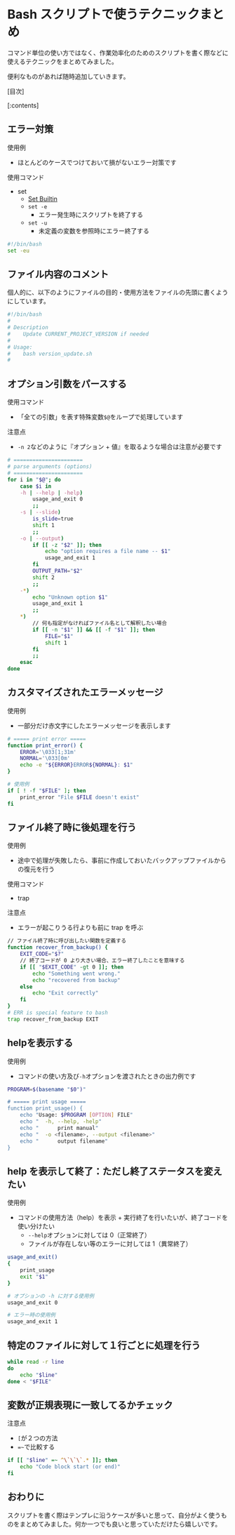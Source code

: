 # Bash スクリプトで使うテクニックまとめ
コマンド単位の使い方ではなく、作業効率化のためのスクリプトを書く際などに使えるテクニックをまとめてみました。

便利なものがあれば随時追加していきます。

[目次]

[:contents]

## エラー対策
使用例

- ほとんどのケースでつけておいて損がないエラー対策です

使用コマンド

- set
  - [Set Builtin](https://www.gnu.org/savannah-checkouts/gnu/bash/manual/bash.html#The-Set-Builtin)
  - `set -e`
    - エラー発生時にスクリプトを終了する
  - `set -u`
    -   未定義の変数を参照時にエラー終了する

``` sh
#!/bin/bash
set -eu
```

## ファイル内容のコメント
個人的に、以下のようにファイルの目的・使用方法をファイルの先頭に書くようにしています。

``` sh
#!/bin/bash
#
# Description
#    Update CURRENT_PROJECT_VERSION if needed
#
# Usage:
#    bash version_update.sh
#
```


## オプション引数をパースする
使用コマンド

- 「全ての引数」を表す特殊変数`$@`をループで処理しています

注意点

- `-n 2`などのように『オプション + 値』を取るような場合は注意が必要です

``` sh
# ======================
# parse arguments (options)
# ======================
for i in "$@"; do
    case $i in
    -h | --help | -help)
        usage_and_exit 0
        ;;
    -s | --slide)
        is_slide=true
        shift 1
        ;;
    -o | --output)
        if [[ -z "$2" ]]; then
            echo "option requires a file name -- $1"
            usage_and_exit 1
        fi
        OUTPUT_PATH="$2"
        shift 2
        ;;
    -*)
        echo "Unknown option $1"
        usage_and_exit 1
        ;;
    *)
        // 何も指定がなければファイル名として解釈したい場合
        if [[ -n "$1" ]] && [[ -f "$1" ]]; then
            FILE="$1"
            shift 1
        fi
        ;;
    esac
done
```

## カスタマイズされたエラーメッセージ
使用例

- 一部分だけ赤文字にしたエラーメッセージを表示します

``` sh
# ===== print error =====
function print_error() {
    ERROR='\033[1;31m'
    NORMAL='\033[0m'
    echo -e "${ERROR}ERROR${NORMAL}: $1"    
}

# 使用例
if [ ! -f "$FILE" ]; then
    print_error "File $FILE doesn't exist"
fi
```

## ファイル終了時に後処理を行う
使用例

- 途中で処理が失敗したら、事前に作成しておいたバックアップファイルからの復元を行う

使用コマンド

- trap

注意点

- エラーが起こりうる行よりも前に trap を呼ぶ

``` sh
// ファイル終了時に呼び出したい関数を定義する
function recover_from_backup() {
    EXIT_CODE="$?"
    // 終了コードが 0 より大きい場合、エラー終了したことを意味する
    if [[ "$EXIT_CODE" -gt 0 ]]; then
        echo "Something went wrong."
        echo "recovered from backup"
    else
        echo "Exit correctly"
    fi
}
# ERR is special feature to bash
trap recover_from_backup EXIT
```

## helpを表示する
使用例

- コマンドの使い方及び`-h`オプションを渡されたときの出力例です

``` sh
PROGRAM=$(basename "$0")"

# ===== print usage =====
function print_usage() {
    echo "Usage: $PROGRAM [OPTION] FILE"
    echo "  -h, --help, -help"
    echo "      print manual"
    echo "  -o <filename>, --output <filename>"
    echo "      output filename"
}
```

## help を表示して終了：ただし終了ステータスを変えたい
使用例

- コマンドの使用方法（help）を表示 + 実行終了を行いたいが、終了コードを使い分けたい
  - `--help`オプションに対しては 0（正常終了）
  - ファイルが存在しない等のエラーに対しては 1（異常終了）

``` sh
usage_and_exit()
{
    print_usage
    exit "$1"
}

# オプションの -h に対する使用例
usage_and_exit 0

# エラー時の使用例
usage_and_exit 1
```


## 特定のファイルに対して１行ごとに処理を行う

``` sh
while read -r line
do
    echo "$line"
done < "$FILE"
```


## 変数が正規表現に一致してるかチェック
注意点

- `[`が２つの方法
- `=~`で比較する

``` sh
if [[ "$line" =~ ^\`\`\`.* ]]; then
    echo "Code block start (or end)"
fi
```



## おわりに
スクリプトを書く際はテンプレに沿うケースが多いと思って、自分がよく使うものをまとめてみました。何か一つでも良いと思っていただけたら嬉しいです。
